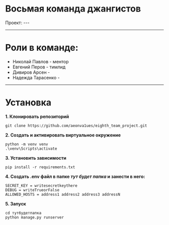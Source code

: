 # Восьмая команда джангистов
Проект: ---
___
# Роли в команде:
- Николай Павлов - ментор
- Евгений Перов - тимлид
- Дивиров Арсен -
- Надежда Тарасенко -
___
# Установка

**1. Клонировать репозиторий**

```
git clone https://github.com/aeonva1ues/eighth_team_project.git 
```

**2. Создать и активировать виртуальное окружение**

```
python -m venv venv
.\venv\Scripts\activate
```

**3. Установить зависимости**

```
pip install -r requirements.txt
```

**4. Создать .env файл в папке _тут будет папка_ и занести в него:**

```
SECRET_KEY = writesecretkeythere
DEBUG = writeTrueorFalse
ALLOWED_HOSTS = address1 address2 address3 addressN
```

**5. Запуск**

```
cd тутбудетпапка
python manage.py runserver
```
